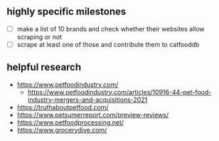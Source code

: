
## highly specific milestones
 - [ ] make a list of 10 brands and check whether their websites allow scraping or not
 - [ ] scrape at least one of those and contribute them to catfooddb

## helpful research
 - https://www.petfoodindustry.com/
    - https://www.petfoodindustry.com/articles/10916-44-pet-food-industry-mergers-and-acquisitions-2021
 - https://truthaboutpetfood.com/
 - https://www.petsumerreport.com/preview-reviews/
 - https://www.petfoodprocessing.net/
 - https://www.grocerydive.com/